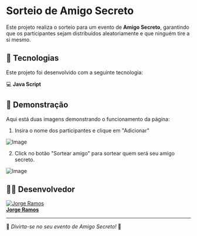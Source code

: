 # Sorteio de Amigo Secreto

Este projeto realiza o sorteio para um evento de **Amigo Secreto**, garantindo que os participantes sejam distribuídos aleatoriamente e que ninguém tire a si mesmo.

## 🚀 Tecnologias

Este projeto foi desenvolvido com a seguinte tecnologia:

💻 **Java Script**

## 📄 Demonstração

Aqui está duas imagens demonstrando o funcionamento da página:

1. Insira o nome dos participantes e clique em "Adicionar"

![Image](https://github.com/user-attachments/assets/905d8845-1402-46ad-b767-6e12a861fb60)

2. Click no botão "Sortear amigo" para sortear quem será seu amigo secreto.

![Image](https://github.com/user-attachments/assets/22a604fe-b64c-4c49-9af4-84fbae724e66)

## 🧑‍💻 Desenvolvedor

[![Jorge Ramos](https://github.com/jorge-sramos.png?size=100)](https://github.com/jorge-sramos)  
**[Jorge Ramos](https://github.com/jorge-sramos)**

---

🔹 *Divirta-se no seu evento de Amigo Secreto!* 🎉
